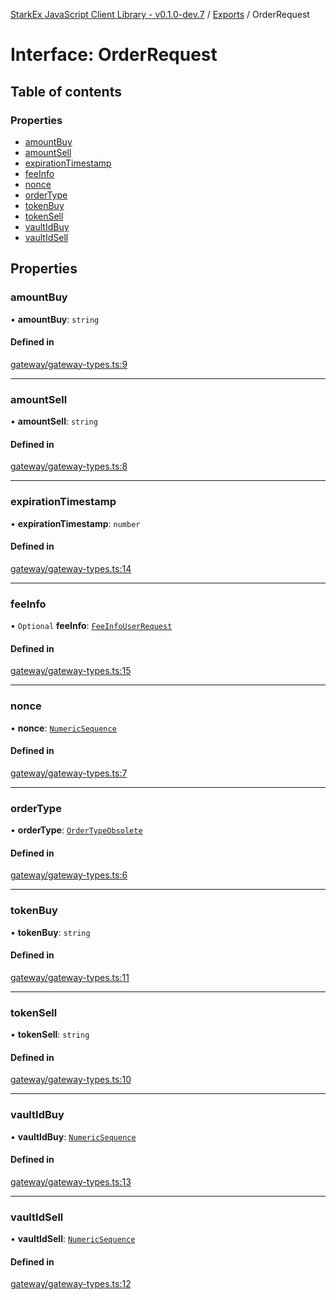 [StarkEx JavaScript Client Library - v0.1.0-dev.7](../README.md) / [Exports](../modules.md) / OrderRequest

# Interface: OrderRequest

## Table of contents

### Properties

- [amountBuy](OrderRequest.md#amountbuy)
- [amountSell](OrderRequest.md#amountsell)
- [expirationTimestamp](OrderRequest.md#expirationtimestamp)
- [feeInfo](OrderRequest.md#feeinfo)
- [nonce](OrderRequest.md#nonce)
- [orderType](OrderRequest.md#ordertype)
- [tokenBuy](OrderRequest.md#tokenbuy)
- [tokenSell](OrderRequest.md#tokensell)
- [vaultIdBuy](OrderRequest.md#vaultidbuy)
- [vaultIdSell](OrderRequest.md#vaultidsell)

## Properties

### amountBuy

• **amountBuy**: `string`

#### Defined in

[gateway/gateway-types.ts:9](https://github.com/starkware-libs/starkex-js/blob/d7a28bb/src/lib/gateway/gateway-types.ts#L9)

---

### amountSell

• **amountSell**: `string`

#### Defined in

[gateway/gateway-types.ts:8](https://github.com/starkware-libs/starkex-js/blob/d7a28bb/src/lib/gateway/gateway-types.ts#L8)

---

### expirationTimestamp

• **expirationTimestamp**: `number`

#### Defined in

[gateway/gateway-types.ts:14](https://github.com/starkware-libs/starkex-js/blob/d7a28bb/src/lib/gateway/gateway-types.ts#L14)

---

### feeInfo

• `Optional` **feeInfo**: [`FeeInfoUserRequest`](FeeInfoUserRequest.md)

#### Defined in

[gateway/gateway-types.ts:15](https://github.com/starkware-libs/starkex-js/blob/d7a28bb/src/lib/gateway/gateway-types.ts#L15)

---

### nonce

• **nonce**: [`NumericSequence`](../modules.md#numericsequence)

#### Defined in

[gateway/gateway-types.ts:7](https://github.com/starkware-libs/starkex-js/blob/d7a28bb/src/lib/gateway/gateway-types.ts#L7)

---

### orderType

• **orderType**: [`OrderTypeObsolete`](../enums/OrderTypeObsolete.md)

#### Defined in

[gateway/gateway-types.ts:6](https://github.com/starkware-libs/starkex-js/blob/d7a28bb/src/lib/gateway/gateway-types.ts#L6)

---

### tokenBuy

• **tokenBuy**: `string`

#### Defined in

[gateway/gateway-types.ts:11](https://github.com/starkware-libs/starkex-js/blob/d7a28bb/src/lib/gateway/gateway-types.ts#L11)

---

### tokenSell

• **tokenSell**: `string`

#### Defined in

[gateway/gateway-types.ts:10](https://github.com/starkware-libs/starkex-js/blob/d7a28bb/src/lib/gateway/gateway-types.ts#L10)

---

### vaultIdBuy

• **vaultIdBuy**: [`NumericSequence`](../modules.md#numericsequence)

#### Defined in

[gateway/gateway-types.ts:13](https://github.com/starkware-libs/starkex-js/blob/d7a28bb/src/lib/gateway/gateway-types.ts#L13)

---

### vaultIdSell

• **vaultIdSell**: [`NumericSequence`](../modules.md#numericsequence)

#### Defined in

[gateway/gateway-types.ts:12](https://github.com/starkware-libs/starkex-js/blob/d7a28bb/src/lib/gateway/gateway-types.ts#L12)

